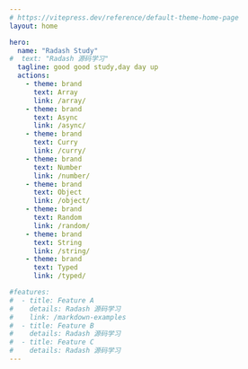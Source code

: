 ```yaml
---
# https://vitepress.dev/reference/default-theme-home-page
layout: home

hero:
  name: "Radash Study"
#  text: "Radash 源码学习"
  tagline: good good study,day day up
  actions:
    - theme: brand
      text: Array
      link: /array/
    - theme: brand
      text: Async
      link: /async/
    - theme: brand
      text: Curry
      link: /curry/
    - theme: brand
      text: Number
      link: /number/
    - theme: brand
      text: Object
      link: /object/
    - theme: brand
      text: Random 
      link: /random/
    - theme: brand
      text: String  
      link: /string/
    - theme: brand
      text: Typed  
      link: /typed/

#features:
#  - title: Feature A
#    details: Radash 源码学习
#    link: /markdown-examples
#  - title: Feature B
#    details: Radash 源码学习
#  - title: Feature C
#    details: Radash 源码学习
---
```


